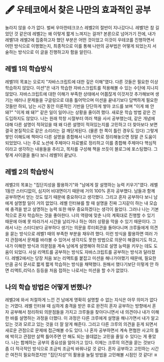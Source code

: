 # 🖋 우테코에서 찾은 나만의 효과적인 공부

놀라지 않을 수가 없다. 벌써 우아한테크코스 레벨2의 절반이 지나갔다니. 레벨1은 참 길었던 것 같은데 레벨2는 왜 이렇게 짧게 느껴지는 걸까? 본론으로 넘어가기 전에, 내가 레벨1과 레벨2에 집중하고자 했던 부분은 어떤 것이었고 이것이 우테코를 진행하면서 어떤 방식으로 이행했는지, 최종적으로 이를 통해 나만의 공부법은 어떻게 되었는지 서술하는 방식으로 이 글을 진행하고자 함을 알린다.

## 레벨 1의 학습방식

레벨1의 목표는 오로지 "자바스크립트에 대한 깊은 이해"였다. 다른 것들은 필요한 이상 학습하지 않았다.
미션"은 내가 학습한 자바스크립트를 적용해볼 수 있는 수단에 지나지 않았다. 자바스크립트에 대한 이해가 부족한 상태에서 어쭙잖게 이것저것 추가해보며 생기는 에러나 문제들을 구글링으로 대충 틀어막으며 미션을 끝내기보다 담백하게 필요한 것들만 하되, 남는 시간 동안 이론적인 기반을 단단하게 쌓아 코드를 보며 "이게 왜 안 돼?" "이게 왜 돼?" 같은 일이 일어나는 상황을 줄이려 했다.
새로운 학습 방법 같은 건 도입하지도 않았다. 나는 원래 학창 시절부터 여러 책을 사서 공부했는데, 같은 개념에 대해 다른 설명이 적혀있을 때 왜 다른 설명이 적혀있는지를 고민하고 더 찾아보다 보면 결국 본질적으로 같은 소리라는 걸 깨닫게된다. (물론 한 쪽이 틀린 경우도 있다) 그렇게 쌓인 이해도에 책마다 다른 설명을 종합해서 나의 언어로 정리해놓으면 정말 큰 도움이 되었었다. 나는 주로 노션에 주제마다 자료별로 정리하고 이를 종합해 주제마다 핵심적이라고 생각하는 내용들을 추리고, 목차를 구성해 책을 쓰듯이 블로그에 포스팅했다. 그렇게 사이클을 돌다 보니 레벨1이 끝났다.

## 레벨 2의 학습방식

레벨2의 목표는 "집단지성을 활용하기"와 "남에게 잘 설명하는 능력 키우기"였다. 레벨1동안 스터디없이, 심지어 비대면이기 때문에 거의 100% 혼자 공부했다. 남들과 함께 공부하면서 얻는 것도 많기 때문에 중요하다고 생각했다. 그리고 혼자 공부하다 보니 남에게 설명할 일이 거의 없었다. 레벨 인터뷰를 할 때 설명을 진짜 그지같이 하는 내 모습에 충격을 받고 설명하는 능력 또한 매우 중요하겠다는 생각이 들었다.
그러나 나는 기본적으로 혼자 학습하는 것을 좋아한다. 나의 역량에 맞춘 나의 계획대로 진행할 수 있기 때문에 아예 못 따라가서 시간을 날리거나 하는 여러 상황을 막을 수 있기 때문이다. 그래서 나는 스터디보다 공부하다 생기는 의문을 루터회관을 돌아다니며 크루들에게 의견을 묻는 방식으로 레벨1 때의 부족한 부분을 채우려 했다. 이런 방식을 활용하면 여러 가지 관점에서 문제를 바라볼 수 있어서 생각지도 못한 방법으로 의문이 해결되기도 하고, 내가 이해한 방식과 의문점을 계속 남에게 설명해야 하므로 설명 능력을 키우는 데도 도움이 되었다. 사실 리액트를 공부하는 방식도 자바스크립트를 공부하는 방식과 달라졌다. 레벨2에서는 당장 처음 보는 리액트를 붙잡고 미션을 해나가야했기 때문에, 필요한 만큼 공식 문서로 짧게 짧게 학습하는 방식을 채택했다. 원해서 했다기보단 이렇게 안 하면 리액트,리덕스 등등을 처음 접하는 나로서는 미션을 할 수가 없었다.

## 나의 학습 방법은 어떻게 변했나?

레벨2에 와서 처절하게 느낀 건 남에게 명확히 설명할 수 없는 지식은 아무 의미가 없다는 거였다. 레벨 인터뷰 때 심하게 충격을 받은 후로 완전히 혼자 공부하는 방향에서 혼자 공부해서 정리하되 의문점들을 가지고 크루들을 찾아다니면서 내 의견이나 내가 이해한 바를 설명하는 과정을 더했다. 이 과정은 다른 크루에게 설명을 해나가면서 내가 알고 있는 것과 모르고 있는 것을 더 잘 알게 해준다. 그리고 다른 크루의 의견을 듣게 되면서 새로운 관점으로 문제에 접근해볼 수도 있다. 나 혼자 공부하면서 계속 편협한 사고의 틀에 박히고 관점만 살짝 틀어주면 안 해도 되는 쓸데없는 고민을 줄일 수 있다는 게 좋았다. 나는 함께하는 공부의 중요성을 알아가고 있다. 이제는 크루의 의견을 묻는 것보다 좀 더 적극적인 방식으로 조금씩 조금씩 바꿔나갈 것 같다. 혼자 공부하고 고민하는 시간은 여전히 필요하겠지만 "집단지성"의 활용을 늘릴 방법을 고민해볼 시점인 것 같다!
ㅍ